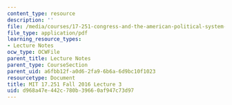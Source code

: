 ```yaml
---
content_type: resource
description: ''
file: /media/courses/17-251-congress-and-the-american-political-system-i-fall-2016/d968a47e442c780b39660af947c73d97_MIT17_251F16_Lec3.pdf
file_type: application/pdf
learning_resource_types:
- Lecture Notes
ocw_type: OCWFile
parent_title: Lecture Notes
parent_type: CourseSection
parent_uid: a6fbb12f-a0d6-2fa9-6b6a-6d9bc10f1023
resourcetype: Document
title: MIT 17.251 Fall 2016 Lecture 3
uid: d968a47e-442c-780b-3966-0af947c73d97
---
```

